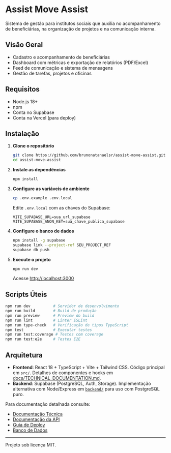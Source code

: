 # Assist Move Assist

Sistema de gestão para institutos sociais que auxilia no acompanhamento de beneficiárias, na organização de projetos e na comunicação interna.

## Visão Geral
- Cadastro e acompanhamento de beneficiárias
- Dashboard com métricas e exportação de relatórios (PDF/Excel)
- Feed de comunicação e sistema de mensagens
- Gestão de tarefas, projetos e oficinas

## Requisitos
- Node.js 18+
- npm
- Conta no Supabase
- Conta na Vercel (para deploy)

## Instalação
1. **Clone o repositório**
   ```bash
   git clone https://github.com/brunonatanaelsr/assist-move-assist.git
   cd assist-move-assist
   ```
2. **Instale as dependências**
   ```bash
   npm install
   ```
3. **Configure as variáveis de ambiente**
   ```bash
   cp .env.example .env.local
   ```
   Edite `.env.local` com as chaves do Supabase:
   ```env
   VITE_SUPABASE_URL=sua_url_supabase
   VITE_SUPABASE_ANON_KEY=sua_chave_publica_supabase
   ```
4. **Configure o banco de dados**
   ```bash
   npm install -g supabase
   supabase link --project-ref SEU_PROJECT_REF
   supabase db push
   ```
5. **Execute o projeto**
   ```bash
   npm run dev
   ```
   Acesse [http://localhost:3000](http://localhost:3000)

## Scripts Úteis
```bash
npm run dev          # Servidor de desenvolvimento
npm run build        # Build de produção
npm run preview      # Preview do build
npm run lint         # Linter ESLint
npm run type-check   # Verificação de tipos TypeScript
npm test             # Executar testes
npm run test:coverage # Testes com coverage
npm run test:e2e     # Testes E2E
```

## Arquitetura
- **Frontend**: React 18 + TypeScript + Vite + Tailwind CSS. Código principal em `src/`. Detalhes de componentes e hooks em [docs/TECHNICAL_DOCUMENTATION.md](docs/TECHNICAL_DOCUMENTATION.md).
- **Backend**: Supabase (PostgreSQL, Auth, Storage). Implementação alternativa com Node/Express em [`backend/`](backend/README.md) para uso com PostgreSQL puro.

Para documentação detalhada consulte:
- [Documentação Técnica](docs/TECHNICAL_DOCUMENTATION.md)
- [Documentação da API](docs/API_DOCUMENTATION.md)
- [Guia de Deploy](docs/DEPLOY_GUIDE.md)
- [Banco de Dados](docs/database/)

---
Projeto sob licença MIT.

